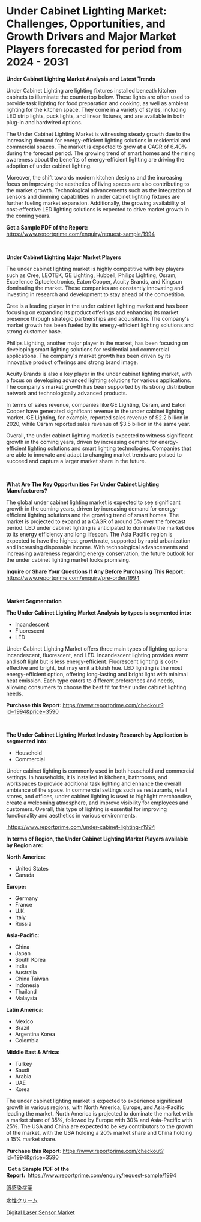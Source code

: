 <p><h1>Under Cabinet Lighting Market: Challenges, Opportunities, and Growth Drivers and Major Market Players forecasted for period from 2024 - 2031</h1></p><p><strong>Under Cabinet Lighting Market Analysis and Latest Trends</strong></p>
<p><p>Under Cabinet Lighting are lighting fixtures installed beneath kitchen cabinets to illuminate the countertop below. These lights are often used to provide task lighting for food preparation and cooking, as well as ambient lighting for the kitchen space. They come in a variety of styles, including LED strip lights, puck lights, and linear fixtures, and are available in both plug-in and hardwired options.</p><p>The Under Cabinet Lighting Market is witnessing steady growth due to the increasing demand for energy-efficient lighting solutions in residential and commercial spaces. The market is expected to grow at a CAGR of 6.40% during the forecast period. The growing trend of smart homes and the rising awareness about the benefits of energy-efficient lighting are driving the adoption of under cabinet lighting.</p><p>Moreover, the shift towards modern kitchen designs and the increasing focus on improving the aesthetics of living spaces are also contributing to the market growth. Technological advancements such as the integration of sensors and dimming capabilities in under cabinet lighting fixtures are further fueling market expansion. Additionally, the growing availability of cost-effective LED lighting solutions is expected to drive market growth in the coming years.</p></p>
<p><strong>Get a Sample PDF of the Report:&nbsp;</strong> <a href="https://www.reportprime.com/enquiry/request-sample/1994">https://www.reportprime.com/enquiry/request-sample/1994</a></p>
<p>&nbsp;</p>
<p><strong>Under Cabinet Lighting Major Market Players</strong></p>
<p><p>The under cabinet lighting market is highly competitive with key players such as Cree, LEOTEK, GE Lighting, Hubbell, Philips Lighting, Osram, Excellence Optoelectronics, Eaton Cooper, Acuity Brands, and Kingsun dominating the market. These companies are constantly innovating and investing in research and development to stay ahead of the competition.</p><p>Cree is a leading player in the under cabinet lighting market and has been focusing on expanding its product offerings and enhancing its market presence through strategic partnerships and acquisitions. The company's market growth has been fueled by its energy-efficient lighting solutions and strong customer base.</p><p>Philips Lighting, another major player in the market, has been focusing on developing smart lighting solutions for residential and commercial applications. The company's market growth has been driven by its innovative product offerings and strong brand image.</p><p>Acuity Brands is also a key player in the under cabinet lighting market, with a focus on developing advanced lighting solutions for various applications. The company's market growth has been supported by its strong distribution network and technologically advanced products.</p><p>In terms of sales revenue, companies like GE Lighting, Osram, and Eaton Cooper have generated significant revenue in the under cabinet lighting market. GE Lighting, for example, reported sales revenue of $2.2 billion in 2020, while Osram reported sales revenue of $3.5 billion in the same year.</p><p>Overall, the under cabinet lighting market is expected to witness significant growth in the coming years, driven by increasing demand for energy-efficient lighting solutions and smart lighting technologies. Companies that are able to innovate and adapt to changing market trends are poised to succeed and capture a larger market share in the future.</p></p>
<p>&nbsp;</p>
<p><strong>What Are The Key Opportunities For Under Cabinet Lighting Manufacturers?</strong></p>
<p><p>The global under cabinet lighting market is expected to see significant growth in the coming years, driven by increasing demand for energy-efficient lighting solutions and the growing trend of smart homes. The market is projected to expand at a CAGR of around 5% over the forecast period. LED under cabinet lighting is anticipated to dominate the market due to its energy efficiency and long lifespan. The Asia Pacific region is expected to have the highest growth rate, supported by rapid urbanization and increasing disposable income. With technological advancements and increasing awareness regarding energy conservation, the future outlook for the under cabinet lighting market looks promising.</p></p>
<p><strong>Inquire or Share Your Questions If Any Before Purchasing This Report:</strong> <a href="https://www.reportprime.com/enquiry/pre-order/1994">https://www.reportprime.com/enquiry/pre-order/1994</a></p>
<p>&nbsp;</p>
<p><strong>Market Segmentation</strong></p>
<p><strong>The Under Cabinet Lighting Market Analysis by types is segmented into:</strong></p>
<p><ul><li>Incandescent</li><li>Fluorescent</li><li>LED</li></ul></p>
<p><p>Under Cabinet Lighting Market offers three main types of lighting options: incandescent, fluorescent, and LED. Incandescent lighting provides warm and soft light but is less energy-efficient. Fluorescent lighting is cost-effective and bright, but may emit a bluish hue. LED lighting is the most energy-efficient option, offering long-lasting and bright light with minimal heat emission. Each type caters to different preferences and needs, allowing consumers to choose the best fit for their under cabinet lighting needs.</p></p>
<p><strong>Purchase this Report:&nbsp;</strong><a href="https://www.reportprime.com/checkout?id=1994&price=3590">https://www.reportprime.com/checkout?id=1994&price=3590</a></p>
<p>&nbsp;</p>
<p><strong>The Under Cabinet Lighting Market Industry Research by Application is segmented into:</strong></p>
<p><ul><li>Household</li><li>Commercial</li></ul></p>
<p><p>Under cabinet lighting is commonly used in both household and commercial settings. In households, it is installed in kitchens, bathrooms, and workspaces to provide additional task lighting and enhance the overall ambiance of the space. In commercial settings such as restaurants, retail stores, and offices, under cabinet lighting is used to highlight merchandise, create a welcoming atmosphere, and improve visibility for employees and customers. Overall, this type of lighting is essential for improving functionality and aesthetics in various environments.</p></p>
<p><a href="https://www.reportprime.com/under-cabinet-lighting-r1994">&nbsp;https://www.reportprime.com/under-cabinet-lighting-r1994</a></p>
<p><strong>In terms of Region, the Under Cabinet Lighting Market Players available by Region are:</strong></p>
<p>
    <p> <strong> North America: </strong>
        <ul>
            <li>United States</li>
            <li>Canada</li>
        </ul>
        </p> 
    <p> <strong> Europe: </strong>
        <ul>
            <li>Germany</li>
            <li>France</li>
            <li>U.K.</li>
            <li>Italy</li>
            <li>Russia</li>
        </ul>
        </p> 
    <p> <strong> Asia-Pacific: </strong>
        <ul>
            <li>China</li>
            <li>Japan</li>
            <li>South Korea</li>
            <li>India</li>
            <li>Australia</li>
            <li>China Taiwan</li>
            <li>Indonesia</li>
            <li>Thailand</li>
            <li>Malaysia</li>
        </ul>
        </p> 
    <p> <strong> Latin America: </strong>
        <ul>
            <li>Mexico</li>
            <li>Brazil</li>
            <li>Argentina Korea</li>
            <li>Colombia</li>
        </ul>
        </p> 
    <p> <strong> Middle East & Africa: </strong>
        <ul>
            <li>Turkey</li>
            <li>Saudi</li>
            <li>Arabia</li>
            <li>UAE</li>
            <li>Korea</li>
        </ul>
    </p>
    </p>
<p><p>The under cabinet lighting market is expected to experience significant growth in various regions, with North America, Europe, and Asia-Pacific leading the market. North America is projected to dominate the market with a market share of 35%, followed by Europe with 30% and Asia-Pacific with 25%. The USA and China are expected to be key contributors to the growth of the market, with the USA holding a 20% market share and China holding a 15% market share.</p></p>
<p><strong>Purchase this Report: </strong><a href="https://www.reportprime.com/checkout?id=1994&price=3590">https://www.reportprime.com/checkout?id=1994&price=3590</a></p>
<p>&nbsp;<strong>Get a Sample PDF of the Report:&nbsp;&nbsp;</strong><a href="https://www.reportprime.com/enquiry/request-sample/1994">https://www.reportprime.com/enquiry/request-sample/1994</a></p>
<p><strong></strong></p>
<p><p><a href="https://github.com/RodHoppe07/Market-Research-Report-List-1/blob/main/703433371834.md">眼感染症薬</a></p><p><a href="https://github.com/reliezer65/Market-Research-Report-List-1/blob/main/675077671835.md">水性クリーム</a></p><p><a href="https://github.com/MyrticeDare2023/Market-Research-Report-List-1/blob/main/digital-laser-sensor-market.md">Digital Laser Sensor Market</a></p></p>